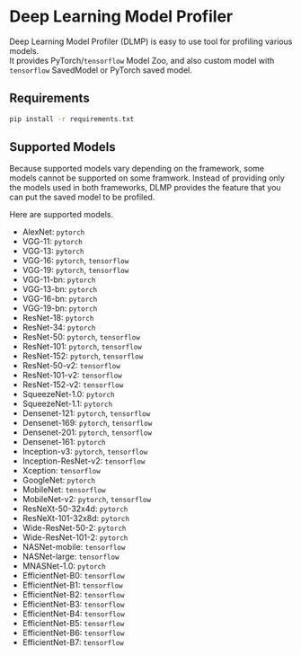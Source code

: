 # Deep Learning Model Profiler

Deep Learning Model Profiler (DLMP) is easy to use tool for profiling various models.  
It provides PyTorch/`tensorflow` Model Zoo, and also custom model with `tensorflow` SavedModel or PyTorch saved model.

## Requirements
```sh
pip install -r requirements.txt
```

## Supported Models
Because supported models vary depending on the framework, some models cannot be supported on some framwork. Instead of providing only the models used in both frameworks, DLMP provides the feature that you can put the saved model to be profiled.

Here are supported models.

- AlexNet: `pytorch`
- VGG-11: `pytorch`
- VGG-13: `pytorch`
- VGG-16: `pytorch`, `tensorflow`
- VGG-19: `pytorch`, `tensorflow`
- VGG-11-bn: `pytorch`
- VGG-13-bn: `pytorch`
- VGG-16-bn: `pytorch`
- VGG-19-bn: `pytorch`
- ResNet-18: `pytorch`
- ResNet-34: `pytorch`
- ResNet-50: `pytorch`, `tensorflow`
- ResNet-101: `pytorch`, `tensorflow`
- ResNet-152: `pytorch`, `tensorflow`
- ResNet-50-v2: `tensorflow`
- ResNet-101-v2: `tensorflow`
- ResNet-152-v2: `tensorflow`
- SqueezeNet-1.0: `pytorch`
- SqueezeNet-1.1: `pytorch`
- Densenet-121: `pytorch`, `tensorflow`
- Densenet-169: `pytorch`, `tensorflow`
- Densenet-201: `pytorch`, `tensorflow`
- Densenet-161: `pytorch`
- Inception-v3: `pytorch`, `tensorflow`
- Inception-ResNet-v2: `tensorflow`
- Xception: `tensorflow`
- GoogleNet: `pytorch`
- MobileNet: `tensorflow`
- MobileNet-v2: `pytorch`, `tensorflow`
- ResNeXt-50-32x4d: `pytorch`
- ResNeXt-101-32x8d: `pytorch`
- Wide-ResNet-50-2: `pytorch`
- Wide-ResNet-101-2: `pytorch`
- NASNet-mobile: `tensorflow`
- NASNet-large: `tensorflow`
- MNASNet-1.0: `pytorch`
- EfficientNet-B0: `tensorflow`
- EfficientNet-B1: `tensorflow`
- EfficientNet-B2: `tensorflow`
- EfficientNet-B3: `tensorflow`
- EfficientNet-B4: `tensorflow`
- EfficientNet-B5: `tensorflow`
- EfficientNet-B6: `tensorflow`
- EfficientNet-B7: `tensorflow`